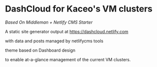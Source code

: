 # DashCloud for Kaceo's VM clusters

*Based On Middleman + Netlify CMS Starter*

A static site generator output at https://dashcloud.netlify.com

with data and posts managed by netlifycms tools

theme based on Dashboard design

to enable at-a-glance management of the current VM clusters.


